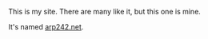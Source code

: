 This is my site. There are many like it, but this one is mine.

It's named [arp242.net](http://arp242.net).

